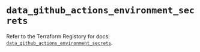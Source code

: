 # `data_github_actions_environment_secrets`

Refer to the Terraform Registory for docs: [`data_github_actions_environment_secrets`](https://www.terraform.io/docs/providers/github/d/actions_environment_secrets).

